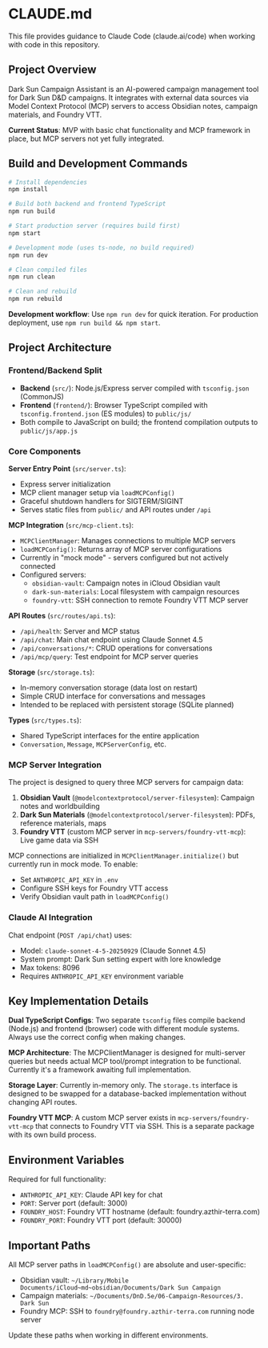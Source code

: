 # CLAUDE.md

This file provides guidance to Claude Code (claude.ai/code) when working with code in this repository.

## Project Overview

Dark Sun Campaign Assistant is an AI-powered campaign management tool for Dark Sun D&D campaigns. It integrates with external data sources via Model Context Protocol (MCP) servers to access Obsidian notes, campaign materials, and Foundry VTT.

**Current Status**: MVP with basic chat functionality and MCP framework in place, but MCP servers not yet fully integrated.

## Build and Development Commands

```bash
# Install dependencies
npm install

# Build both backend and frontend TypeScript
npm run build

# Start production server (requires build first)
npm start

# Development mode (uses ts-node, no build required)
npm run dev

# Clean compiled files
npm run clean

# Clean and rebuild
npm run rebuild
```

**Development workflow**: Use `npm run dev` for quick iteration. For production deployment, use `npm run build && npm start`.

## Project Architecture

### Frontend/Backend Split

- **Backend** (`src/`): Node.js/Express server compiled with `tsconfig.json` (CommonJS)
- **Frontend** (`frontend/`): Browser TypeScript compiled with `tsconfig.frontend.json` (ES modules) to `public/js/`
- Both compile to JavaScript on build; the frontend compilation outputs to `public/js/app.js`

### Core Components

**Server Entry Point** (`src/server.ts`):
- Express server initialization
- MCP client manager setup via `loadMCPConfig()`
- Graceful shutdown handlers for SIGTERM/SIGINT
- Serves static files from `public/` and API routes under `/api`

**MCP Integration** (`src/mcp-client.ts`):
- `MCPClientManager`: Manages connections to multiple MCP servers
- `loadMCPConfig()`: Returns array of MCP server configurations
- Currently in "mock mode" - servers configured but not actively connected
- Configured servers:
  - `obsidian-vault`: Campaign notes in iCloud Obsidian vault
  - `dark-sun-materials`: Local filesystem with campaign resources
  - `foundry-vtt`: SSH connection to remote Foundry VTT MCP server

**API Routes** (`src/routes/api.ts`):
- `/api/health`: Server and MCP status
- `/api/chat`: Main chat endpoint using Claude Sonnet 4.5
- `/api/conversations/*`: CRUD operations for conversations
- `/api/mcp/query`: Test endpoint for MCP server queries

**Storage** (`src/storage.ts`):
- In-memory conversation storage (data lost on restart)
- Simple CRUD interface for conversations and messages
- Intended to be replaced with persistent storage (SQLite planned)

**Types** (`src/types.ts`):
- Shared TypeScript interfaces for the entire application
- `Conversation`, `Message`, `MCPServerConfig`, etc.

### MCP Server Integration

The project is designed to query three MCP servers for campaign data:

1. **Obsidian Vault** (`@modelcontextprotocol/server-filesystem`): Campaign notes and worldbuilding
2. **Dark Sun Materials** (`@modelcontextprotocol/server-filesystem`): PDFs, reference materials, maps
3. **Foundry VTT** (custom MCP server in `mcp-servers/foundry-vtt-mcp`): Live game data via SSH

MCP connections are initialized in `MCPClientManager.initialize()` but currently run in mock mode. To enable:
- Set `ANTHROPIC_API_KEY` in `.env`
- Configure SSH keys for Foundry VTT access
- Verify Obsidian vault path in `loadMCPConfig()`

### Claude AI Integration

Chat endpoint (`POST /api/chat`) uses:
- Model: `claude-sonnet-4-5-20250929` (Claude Sonnet 4.5)
- System prompt: Dark Sun setting expert with lore knowledge
- Max tokens: 8096
- Requires `ANTHROPIC_API_KEY` environment variable

## Key Implementation Details

**Dual TypeScript Configs**: Two separate `tsconfig` files compile backend (Node.js) and frontend (browser) code with different module systems. Always use the correct config when making changes.

**MCP Architecture**: The MCPClientManager is designed for multi-server queries but needs actual MCP tool/prompt integration to be functional. Currently it's a framework awaiting full implementation.

**Storage Layer**: Currently in-memory only. The `storage.ts` interface is designed to be swapped for a database-backed implementation without changing API routes.

**Foundry VTT MCP**: A custom MCP server exists in `mcp-servers/foundry-vtt-mcp` that connects to Foundry VTT via SSH. This is a separate package with its own build process.

## Environment Variables

Required for full functionality:
- `ANTHROPIC_API_KEY`: Claude API key for chat
- `PORT`: Server port (default: 3000)
- `FOUNDRY_HOST`: Foundry VTT hostname (default: foundry.azthir-terra.com)
- `FOUNDRY_PORT`: Foundry VTT port (default: 30000)

## Important Paths

All MCP server paths in `loadMCPConfig()` are absolute and user-specific:
- Obsidian vault: `~/Library/Mobile Documents/iCloud~md~obsidian/Documents/Dark Sun Campaign`
- Campaign materials: `~/Documents/DnD.5e/06-Campaign-Resources/3. Dark Sun`
- Foundry MCP: SSH to `foundry@foundry.azthir-terra.com` running node server

Update these paths when working in different environments.
